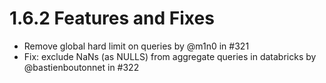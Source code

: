 # 1.6.2 Features and Fixes

* Remove global hard limit on queries by @m1n0 in #321
* Fix: exclude NaNs (as NULLS) from aggregate queries in databricks by @bastienboutonnet in #322
